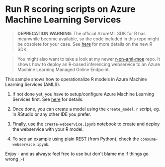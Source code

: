 # Run R scoring scripts on Azure Machine Learning Services

>**DEPRECATION WARNING**: The official AzureML SDK for R has meanwhile become available, so the code included in this repo might be obsolete for your case.
> See [here](https://github.com/Azure/azureml-sdk-for-r) for more details on the new R SDK.

> You might also want to take a look at my newer [r-on-aml-moe](https://github.com/timoklimmer/r-on-aml-moe) repo. It shows how to deploy an R-based inferencing
> webservice to an Azure Machine Learning Managed Online Endpoint.

This sample shows how to operationalize R models in Azure Machine Learning Services (AMLS).

1. If not done yet, you have to setup/configure Azure Machine Learning Services first. See [here](https://github.com/timoklimmer/setup-machine-for-amls/blob/master/How%20To%20Setup%20Your%20Machine%20for%20Azure%20Machine%20Learning%20Services.ipynb) for details.

2. Once done, you can create a model using the `create_model.r` script, eg. in RStudio or any other IDE you prefer.

3. Finally, use the `create-webservice.ipynb` notebook to create and deploy the webservice with your R model.

4. To see an example using plain REST (from Python), check the `consume-webservice.ipynb`.

Enjoy - and as always: feel free to use but don't blame me if things go wrong ;-)

